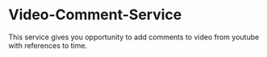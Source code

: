 # Video-Comment-Service
This service gives you opportunity to add comments to video from youtube with references to time.
